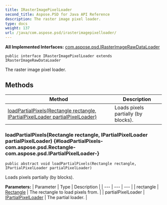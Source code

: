 ```yaml
---
title: IRasterImagePixelLoader
second_title: Aspose.PSD for Java API Reference
description: The raster image pixel loader.
type: docs
weight: 137
url: /java/com.aspose.psd/irasterimagepixelloader/
---
```


**All Implemented Interfaces:**
[com.aspose.psd.IRasterImageRawDataLoader](../../com.aspose.psd/irasterimagerawdataloader)
```
public interface IRasterImagePixelLoader extends IRasterImageRawDataLoader
```

The raster image pixel loader.
## Methods

| Method | Description |
| --- | --- |
| [loadPartialPixels(Rectangle rectangle, IPartialPixelLoader partialPixelLoader)](#loadPartialPixels-com.aspose.psd.Rectangle-com.aspose.psd.IPartialPixelLoader-) | Loads pixels partially (by blocks). |
### loadPartialPixels(Rectangle rectangle, IPartialPixelLoader partialPixelLoader) {#loadPartialPixels-com.aspose.psd.Rectangle-com.aspose.psd.IPartialPixelLoader-}
```
public abstract void loadPartialPixels(Rectangle rectangle, IPartialPixelLoader partialPixelLoader)
```


Loads pixels partially (by blocks).

**Parameters:**
| Parameter | Type | Description |
| --- | --- | --- |
| rectangle | [Rectangle](../../com.aspose.psd/rectangle) | The rectangle to load pixels from. |
| partialPixelLoader | [IPartialPixelLoader](../../com.aspose.psd/ipartialpixelloader) | The partial loader. |

